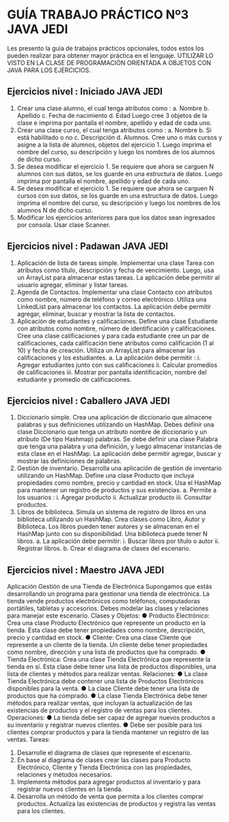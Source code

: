 # GUÍA TRABAJO PRÁCTICO Nº3 JAVA JEDI
Les presento la guía de trabajos prácticos opcionales, todos estos los pueden realizar
para obtener mayor práctica en el lenguaje.
UTILIZAR LO VISTO EN LA CLASE DE PROGRAMACIÓN ORIENTADA A OBJETOS
CON JAVA PARA LOS EJERCICIOS.

## Ejercicios nivel : Iniciado JAVA JEDI
1. Crear una clase alumno, el cual tenga atributos como :
a. Nombre
b. Apellido
c. Fecha de nacimiento
d. Edad
Luego cree 3 objetos de la clase e imprima por pantalla el nombre, apellido y edad
de cada uno.
2. Crear una clase curso, el cual tenga atributos como :
a. Nombre
b. Si está habilitado o no
c. Descripción
d. Alumnos.
Cree uno o más cursos y asigne a la lista de alumnos, objetos del ejercicio 1.
Luego imprima el nombre del curso, su descripción y luego los nombres de los
alumnos de dicho curso.
3. Se desea modificar el ejercicio 1. Se requiere que ahora se carguen N alumnos con
sus datos, se los guarde en una estructura de datos. Luego imprima por pantalla el
nombre, apellido y edad de cada uno.
4. Se desea modificar el ejercicio 1. Se requiere que ahora se carguen N cursos con
sus datos, se los guarde en una estructura de datos. Luego imprima el nombre del
curso, su descripción y luego los nombres de los alumnos N de dicho curso.
5. Modificar los ejercicios anteriores para que los datos sean ingresados por consola.
Usar clase Scanner.

## Ejercicios nivel : Padawan JAVA JEDI
1. Aplicación de lista de tareas simple. Implementar una clase Tarea con atributos
como título, descripción y fecha de vencimiento. Luego, usa un ArrayList para
almacenar estas tareas. La aplicación debe permitir al usuario agregar, eliminar y
listar tareas.
2. Agenda de Contactos. Implementar una clase Contacto con atributos como
nombre, número de teléfono y correo electrónico. Utiliza una LinkedList para
almacenar los contactos. La aplicación debe permitir agregar, eliminar, buscar y
mostrar la lista de contactos.
3. Aplicación de estudiantes y calificaciones. Define una clase Estudiante con
atributos como nombre, número de identificación y calificaciones. Cree una clase
calificaciones y para cada estudiante cree un par de calificaciones, cada calificación
tiene atributos como calificación (1 al 10) y fecha de creación. Utiliza un ArrayList
para almacenar las calificaciones y los estudiantes.
a. La aplicación debe permitir :
i. Agregar estudiantes junto con sus calificaciones
ii. Calcular promedios de calificaciones
iii. Mostrar por pantalla identificación, nombre del estudiante y promedio
de calificaciones.

## Ejercicios nivel : Caballero JAVA JEDI
1. Diccionario simple. Crea una aplicación de diccionario que almacene palabras y
sus definiciones utilizando un HashMap. Debes definir una clase Diccionario que
tenga un atributo nombre de diccionario y un atributo (De tipo Hashmap) palabras.
Se debe definir una clase Palabra que tenga una palabra y una definición, y luego
almacenar instancias de esta clase en el HashMap. La aplicación debe permitir
agregar, buscar y mostrar las definiciones de palabras.
2. Gestión de inventario. Desarrolla una aplicación de gestión de inventario utilizando
un HashMap. Define una clase Producto que incluya propiedades como nombre,
precio y cantidad en stock. Usa el HashMap para mantener un registro de productos
y sus existencias.
a. Permite a los usuarios :
i. Agregar producto
ii. Actualizar producto
iii. Consultar productos.
3. Libros de biblioteca. Simula un sistema de registro de libros en una biblioteca
utilizando un HashMap. Crea clases como Libro, Autor y Biblioteca. Los libros
pueden tener autores y se almacenan en el HashMap junto con su disponibilidad.
Una biblioteca puede tener N libros.
a. La aplicación debe permitir:
i. Buscar libros por título o autor
ii. Registrar libros.
b. Crear el diagrama de clases del escenario.

## Ejercicios nivel : Maestro JAVA JEDI
Aplicación Gestión de una Tienda de Electrónica
Supongamos que estás desarrollando un programa para gestionar una tienda de
electrónica. La tienda vende productos electrónicos como teléfonos, computadoras
portátiles, tabletas y accesorios. Debes modelar las clases y relaciones para manejar este
escenario.
Clases y Objetos:
● Producto Electrónico: Crea una clase Producto Electrónico que represente un
producto en la tienda. Esta clase debe tener propiedades como nombre, descripción,
precio y cantidad en stock.
● Cliente: Crea una clase Cliente que represente a un cliente de la tienda. Un cliente
debe tener propiedades como nombre, dirección y una lista de productos que ha
comprado.
● Tienda Electrónica: Crea una clase Tienda Electrónica que represente la tienda en
sí. Esta clase debe tener una lista de productos disponibles, una lista de clientes y
métodos para realizar ventas.
Relaciones:
● La clase Tienda Electrónica debe contener una lista de Productos Electrónicos
disponibles para la venta.
● La clase Cliente debe tener una lista de productos que ha comprado.
● La clase Tienda Electrónica debe tener métodos para realizar ventas, que incluyan la
actualización de las existencias de productos y el registro de ventas para los
clientes.
Operaciones:
● La tienda debe ser capaz de agregar nuevos productos a su inventario y registrar
nuevos clientes.
● Debe ser posible para los clientes comprar productos y para la tienda mantener un
registro de las ventas.
Tareas:
1. Desarrolle el diagrama de clases que represente el escenario.
2. En base al diagrama de clases crear las clases para Producto Electrónico, Cliente y
Tienda Electrónica con las propiedades, relaciones y métodos necesarios.
3. Implementa métodos para agregar productos al inventario y para registrar nuevos
clientes en la tienda.
4. Desarrolla un método de venta que permita a los clientes comprar productos.
Actualiza las existencias de productos y registra las ventas para los clientes.